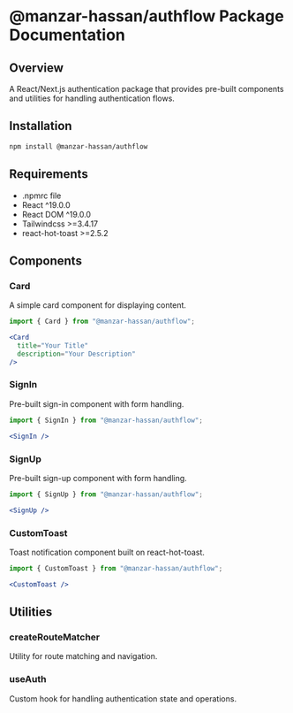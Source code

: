 # @manzar-hassan/authflow Package Documentation

## Overview
A React/Next.js authentication package that provides pre-built components and utilities for handling authentication flows.

## Installation
```bash
npm install @manzar-hassan/authflow
```

## Requirements
- .npmrc file
- React ^19.0.0
- React DOM ^19.0.0
- Tailwindcss >=3.4.17
- react-hot-toast >=2.5.2

## Components

### Card
A simple card component for displaying content.

```jsx
import { Card } from "@manzar-hassan/authflow";

<Card
  title="Your Title"
  description="Your Description"
/>
```

### SignIn
Pre-built sign-in component with form handling.

```jsx
import { SignIn } from "@manzar-hassan/authflow";

<SignIn />
```

### SignUp
Pre-built sign-up component with form handling.

```jsx
import { SignUp } from "@manzar-hassan/authflow";

<SignUp />
```

### CustomToast
Toast notification component built on react-hot-toast.

```jsx
import { CustomToast } from "@manzar-hassan/authflow";

<CustomToast />
```

## Utilities

### createRouteMatcher
Utility for route matching and navigation.

### useAuth
Custom hook for handling authentication state and operations.
